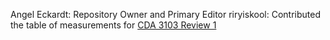 Angel Eckardt: Repository Owner and Primary Editor
riryiskool:    Contributed the table of measurements for [CDA 3103 Review 1](https://github.com/aeckar/usf-exam-reviews/blob/main/CDA3103_review1.md)
